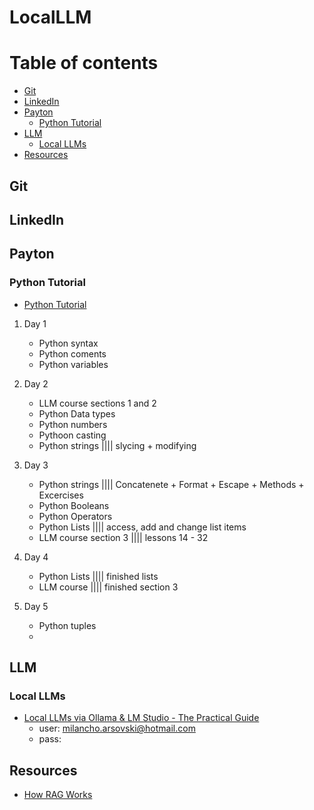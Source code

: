 # LocalLLM
# Table of contents
<!--ts-->
   * [Git](#git)           
   * [LinkedIn](#linkedin)        
   * [Payton](#payton)
      * [Python Tutorial](#python-tutorial)
   * [LLM](#llm)
     * [Local LLMs](#local-llms)
   * [Resources](#resources)       
<!--te-->

## Git
## LinkedIn
## Payton
### Python Tutorial
- [Python Tutorial](https://www.w3schools.com/python/default.asp)
1. Day 1
   - Python syntax
   - Python coments
   - Python variables 
   
3. Day 2
   - LLM course sections 1 and 2
   - Python Data types
   - Python numbers
   - Pythoon casting
   - Python strings |||| slycing + modifying
     
4. Day 3
   - Python strings |||| Concatenete + Format + Escape + Methods + Excercises
   - Python Booleans
   - Python Operators
   - Python Lists |||| access, add and change list items
   - LLM course section 3 |||| lessons 14 - 32
5. Day 4
   - Python Lists |||| finished lists
   - LLM course |||| finished section 3
6. Day 5
    - Python tuples
    - 
## LLM
### Local LLMs
- [Local LLMs via Ollama & LM Studio - The Practical Guide](https://www.udemy.com/course/running-open-llms-locally-practical-guide/?couponCode=ST18MT170625A)
  - user: milancho.arsovski@hotmail.com 
  - pass: 
## Resources
- [How RAG Works](https://www.linkedin.com/posts/sketechnews_how-rag-works-in-6-steps-retrieval-augmented-activity-7342572138823909376-Axp0?utm_source=share&utm_medium=member_desktop&rcm=ACoAAAX_87UBO5Z1swZISKQMTgkggk73pB1v5cI)
